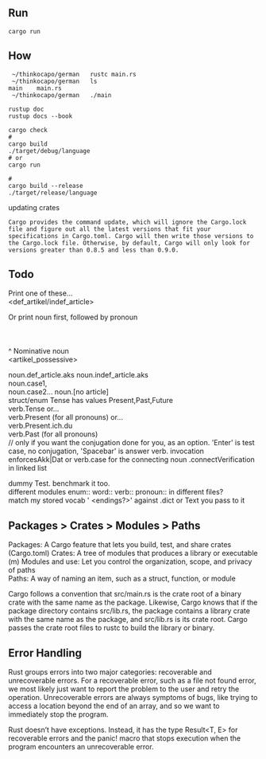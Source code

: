 ## Run
```cargo run```
## How
```
 ~/thinkocapo/german   rustc main.rs
 ~/thinkocapo/german   ls
main    main.rs
 ~/thinkocapo/german   ./main

```

```
rustup doc
rustup docs --book
```

```
cargo check
#
cargo build
./target/debug/language
# or
cargo run

#
cargo build --release
./target/release/language
```

updating crates  
```
Cargo provides the command update, which will ignore the Cargo.lock file and figure out all the latest versions that fit your specifications in Cargo.toml. Cargo will then write those versions to the Cargo.lock file. Otherwise, by default, Cargo will only look for versions greater than 0.8.5 and less than 0.9.0.
```

## Todo  
Print one of these...  
<pronoun> <verb> <artikel><noun> 
<pronoun> <verb> <def_artikel/indef_article><noun> 

Or print noun first, followed by pronoun  
<artikel><noun> <verb> <pronoun>  
<artikel><noun> <verb> <noun>  
         <noun> <verb> <pronoun>  
^ Nominative noun  
<artikel_possessive>

noun.def_article.aks
noun.indef_article.aks  
noun.case1,  
noun.case2...
noun.[no article]  
struct/enum Tense has values Present,Past,Future  
verb.Tense or...  
verb.Present (for all pronouns) or...  
verb.Present.ich.du  
verb.Past (for all pronouns)  
// only if you want the conjugation done for you, as an option. 'Enter' is test case, no conjugation, 'Spacebar' is answer
verb. invocation enforcesAkk|Dat or verb.case for the connecting noun .connectVerification in linked list

dummy Test. benchmark it too.  
different modules enum:: word:: verb:: pronoun:: in different files?  
match my stored vocab '<word> <type> <endings?>' against .dict or Text you pass to it  

## Packages > Crates > Modules > Paths

Packages: A Cargo feature that lets you build, test, and share crates  (Cargo.toml)
Crates: A tree of modules that produces a library or executable  (m)
Modules and use: Let you control the organization, scope, and privacy of paths  
Paths: A way of naming an item, such as a struct, function, or module  

Cargo follows a convention that src/main.rs is the crate root of a binary crate with the same name as the package. Likewise, Cargo knows that if the package directory contains src/lib.rs, the package contains a library crate with the same name as the package, and src/lib.rs is its crate root. Cargo passes the crate root files to rustc to build the library or binary.

## Error Handling
Rust groups errors into two major categories: recoverable and unrecoverable errors. For a recoverable error, such as a file not found error, we most likely just want to report the problem to the user and retry the operation. Unrecoverable errors are always symptoms of bugs, like trying to access a location beyond the end of an array, and so we want to immediately stop the program.

Rust doesn’t have exceptions. Instead, it has the type Result<T, E> for recoverable errors and the panic! macro that stops execution when the program encounters an unrecoverable error.
